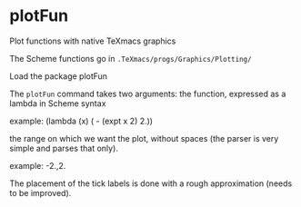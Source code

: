 # plotFun
Plot functions with native TeXmacs graphics

The Scheme functions go in `.TeXmacs/progs/Graphics/Plotting/`

Load the package plotFun

The `plotFun` command takes two arguments: the function, expressed as a lambda in Scheme syntax

example: (lambda (x) ( - (expt x 2) 2.))

the range on which we want the plot, without spaces (the parser is very simple and parses that only).

example: -2.,2.

The placement of the tick labels is done with a rough approximation (needs to be improved).
